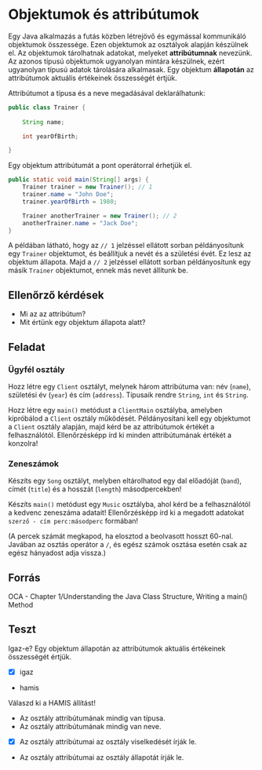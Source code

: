 # Objektumok és attribútumok

Egy Java alkalmazás a futás közben létrejövő és egymással kommunikáló objektumok 
összessége. Ezen objektumok az osztályok alapján készülnek el. Az objektumok 
tárolhatnak adatokat, melyeket **attribútumnak** nevezünk. Az azonos típusú 
objektumok ugyanolyan mintára készülnek, ezért ugyanolyan típusú adatok tárolására 
alkalmasak. Egy objektum **állapotán** az attribútumok aktuális értékeinek 
összességét értjük.

<!-- Kép építőkockákból készített várról és a kockák legyártásához használt 
tervrajzokról, például kocka, kúp, híd. A tervrajzok mellett "osztály" felirat, 
a vár mellett "objektumok" felirat.) -->

Attribútumot a típusa és a neve megadásával deklarálhatunk:

```java
public class Trainer {
    
    String name;

    int yearOfBirth;

}
```

Egy objektum attribútumát a pont operátorral érhetjük el.

```java
public static void main(String[] args) {
    Trainer trainer = new Trainer(); // 1
    trainer.name = "John Doe";
    trainer.yearOfBirth = 1980;

    Trainer anotherTrainer = new Trainer(); // 2
    anotherTrainer.name = "Jack Doe";
}
```

A példában látható, hogy az `// 1` jelzéssel ellátott sorban példányosítunk egy
`Trainer` objektumot, és beállítjuk a nevét és a születési évét. Ez lesz
az objektum állapota. Majd a `// 2` jelzéssel ellátott sorban példányosítunk
egy másik `Trainer` objektumot, ennek más nevet állítunk be.

## Ellenőrző kérdések

* Mi az az attribútum? 
* Mit értünk egy objektum állapota alatt?

## Feladat

### Ügyfél osztály

Hozz létre egy `Client` osztályt, melynek három attribútuma van: név (`name`), születési év (`year`)
és cím (`address`). Típusaik rendre `String`, `int` és `String`.

Hozz létre egy `main()` metódust a `ClientMain` osztályba, amelyben kipróbálod 
a `Client` osztály működését. Példányosítani kell egy objektumot 
a `Client` osztály alapján, majd kérd be az attribútumok értékét a 
felhasználótól. Ellenőrzésképp írd ki minden attribútumának értékét a konzolra!

### Zeneszámok

Készíts egy `Song` osztályt, melyben eltárolhatod egy dal előadóját (`band`), címét 
(`title`) és a hosszát (`length`) másodpercekben!

Készíts `main()` metódust egy `Music` osztályba, ahol kérd be a felhasználótól
a kedvenc zeneszáma adatait! Ellenőrzésképp írd ki a megadott adatokat
`szerző - cím perc:másodperc` formában! 

(A percek számát megkapod, ha elosztod a beolvasott hosszt 60-nal. Javában az 
osztás operátor a `/`, és egész számok osztása esetén csak az egész hányadost 
adja vissza.)


## Forrás

OCA - Chapter 1/Understanding the Java Class Structure, Writing a main() Method

## Teszt

Igaz-e? Egy objektum állapotán az attribútumok aktuális értékeinek összességét értjük.

* [x] igaz
* hamis

Válaszd ki a HAMIS állítást!

* Az osztály attribútumának mindig van típusa.
* Az osztály attribútumának mindig van neve.
* [x] Az osztály attribútumai az osztály viselkedését írják le.
* Az osztály attribútumai az osztály állapotát írják le.
